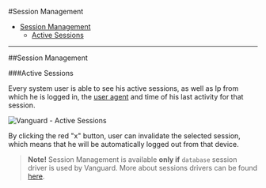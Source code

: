 #Session Management

* [Session Management](#session-management)
	* [Active Sessions](#active-sessions)
	
---

<a name="session-management"></a>
##Session Management

<a name="active-sessions"></a>
###Active Sessions

Every system user is able to see his active sessions, as well as Ip from which he is logged in, the [user agent](https://en.wikipedia.org/wiki/User_agent) and time of his last activity for that session.

![Vanguard - Active Sessions](assets/img/active-sessions.png)

By clicking the red "x" button, user can invalidate the selected session, which means that he will be automatically logged out from that device.

>**Note!** Session Management is available **only if** `database` session driver is used by Vanguard. More about sessions drivers can be found [here](configuration.html#session-configuration).